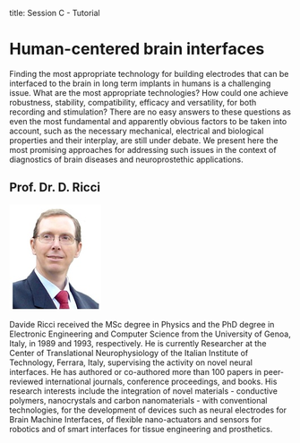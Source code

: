 title: Session C - Tutorial

Human-centered brain interfaces
=======
Finding the most appropriate technology for building electrodes that can be interfaced to the brain in long term implants in humans is a challenging issue. What are the most appropriate technologies? How could one achieve robustness, stability, compatibility, efficacy and versatility, for both recording and stimulation? There are no easy answers to these questions as even the most fundamental and apparently obvious factors to be taken into account, such as the necessary mechanical, electrical and biological properties and their interplay, are still under debate. We present here the most promising approaches for addressing such issues in the context of diagnostics of brain diseases and neuroprostethic applications.

Prof. Dr. D. Ricci
---
![Prof. Ricci](ricci.jpg)

Davide Ricci received the MSc degree in Physics and the PhD degree in Electronic Engineering and Computer Science from the University of Genoa, Italy, in 1989 and 1993, respectively. 
He is currently Researcher at the Center of Translational Neurophysiology  of the Italian Institute of Technology, Ferrara, Italy, supervising the activity on novel neural interfaces. He has authored or co-authored more than 100 papers in peer-reviewed international journals, conference proceedings, and books. His research interests include the integration of novel materials - conductive polymers, nanocrystals and carbon nanomaterials - with conventional technologies, for the development of devices such as neural electrodes for Brain Machine Interfaces, of flexible nano-actuators and sensors for robotics and of smart interfaces for tissue engineering and prosthetics.

